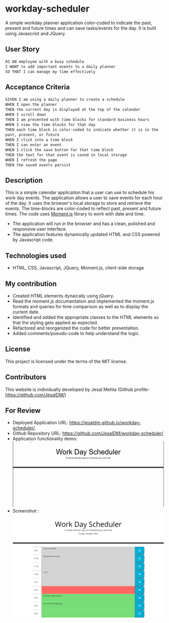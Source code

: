 # workday-scheduler
A simple workday planner application color-coded to indicate the past, present and future times and can save tasks/events for the day. It is built using Javascriot and JQuery.

## User Story

```
AS AN employee with a busy schedule
I WANT to add important events to a daily planner
SO THAT I can manage my time effectively

```

## Acceptance Criteria

```
GIVEN I am using a daily planner to create a schedule
WHEN I open the planner
THEN the current day is displayed at the top of the calendar
WHEN I scroll down
THEN I am presented with time blocks for standard business hours
WHEN I view the time blocks for that day
THEN each time block is color-coded to indicate whether it is in the past, present, or future
WHEN I click into a time block
THEN I can enter an event
WHEN I click the save button for that time block
THEN the text for that event is saved in local storage
WHEN I refresh the page
THEN the saved events persist

```

## Description

This is a simple calendar application that a user can use to schedule his work day events. The application allows a user to save events for each hour of the day. It uses the browser's local storage to store and retrieve the events. The time-blocks are color-coded to reflect past, present and future times. The code uses [Moment.js](https://momentjs.com/) library to work with date and time. 

- The application will run in the browser and has a clean, polished and responsive user interface.
- The application features dynamically updated HTML and CSS powered by Javascript code.

## Technologies used

- HTML, CSS, Javascript, JQuery, Moment.js, client-side storage

## My contribution

- Created HTML elements dynaically using jQuery.
- Read the moment.js documentation and implemented the moment.js formats and queries for time comparison as well as to display the current date.
- Identified and added the appropriate classes to the HTML elements so that the styling gets applied as expected.
- Refactored and reorganized the code for better presentation.
- Added comments/pseudo-code to help understand the logic.

## License
This project is licensed under the terms of the MIT license.

## Contributors
This website is individually developed by Jesal Mehta (Github profile- https://github.com/JesalDM/)

## For Review

* Deployed Application URL: https://jesaldm.github.io/workday-scheduler/.
* Github Repository URL: https://github.com/JesalDM/workday-scheduler/
* Application functionality demo: ![Demo](./Assets/Work-Day-Scheduler.gif)
* Screenshot : ![Screenshot](./Assets/Work-day-scheduler.png)
